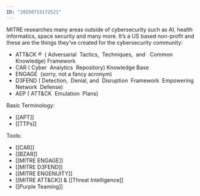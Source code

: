 ```yaml
---
ID: "20250715172521"
---
```

MITRE researches many areas outside of cybersecurity such as AI, health informatics, space security and many more. It’s a US based non-profit and these are the things they’ve created for the cybersecurity community:
- ATT&CK _®_  ( Adversarial  Tactics,  Techniques,  and   Common  Knowledge) Framework
- CAR ( Cyber  Analytics  Repository) Knowledge Base
- ENGAGE  (sorry, not a fancy acronym)
- D3FEND ( Detection,  Denial, and  Disruption  Framework  Empowering  Network  Defense)
- AEP ( ATT&CK  Emulation  Plans)


Basic Terminology:
- [[APT]]
- [[TTPs]]

Tools:
- [[CAR]]
- [[BZAR]]
- [[MITRE ENGAGE]]
- [[MITRE D3FEND]]
- [[MITRE ENGENUITY]]
- [[MITRE ATT&CK]] & [[Threat Intelligence]]
- [[Purple Teaming]]

